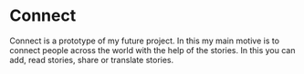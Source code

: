 # Connect

Connect is a prototype of my future project. In this my main motive is to 
connect people across the world with the help of the stories.
In this you can add, read stories, share or translate stories.
